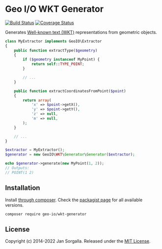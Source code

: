 Geo I/O WKT Generator
=====================

[![Build Status](https://travis-ci.org/geo-io/wkt-generator.svg?branch=master)](https://travis-ci.org/geo-io/wkt-generator)
[![Coverage Status](https://coveralls.io/repos/github/geo-io/wkt-generator/badge.svg?branch=master)](https://coveralls.io/github/geo-io/wkt-generator?branch=master)

Generates [Well-known text (WKT)](http://en.wikipedia.org/wiki/Well-known_text)
representations from geometric objects.

```php
class MyExtractor implements GeoIO\Extractor
{
    public function extractType($geometry)
    {
        if ($geometry instanceof MyPoint) {
            return self::TYPE_POINT;
        }

        // ...
    }

    public function extractCoordinatesFromPoint($point)
    {
        return array(
            'x' => $point->getX(),
            'y' => $point->getY(),
            'z' => null,
            'm' => null,
        );
    }

    // ...
}

$extractor = MyExtractor();
$generator = new GeoIO\WKT\Generator\Generator($extractor);

echo $generator->generate(new MyPoint(1, 2));
// Outputs:
// POINT(1 2)
```

Installation
------------

Install [through composer](http://getcomposer.org). Check the
[packagist page](https://packagist.org/packages/geo-io/wkt-generator) for all
available versions.

```bash
composer require geo-io/wkt-generator
```

License
-------

Copyright (c) 2014-2022 Jan Sorgalla. Released under the [MIT License](LICENSE).
